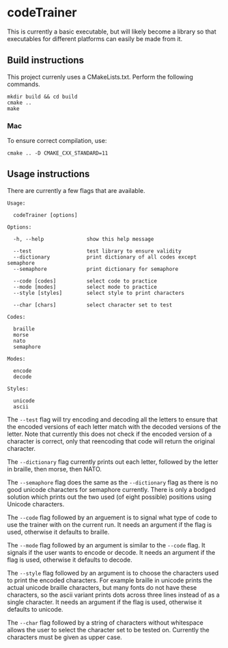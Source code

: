 # codeTrainer

This is currently a basic executable, but will likely become a library so that executables for different platforms can
easily be made from it.

## Build instructions

This project currenly uses a CMakeLists.txt. Perform the following commands.

```
mkdir build && cd build
cmake ..
make
```

### Mac

To ensure correct compilation, use:

```
cmake .. -D CMAKE_CXX_STANDARD=11
```

## Usage instructions

There are currently a few flags that are available.

```
Usage:

  codeTrainer [options]

Options:

  -h, --help              show this help message

  --test                  test library to ensure validity
  --dictionary            print dictionary of all codes except semaphore
  --semaphore             print dictionary for semaphore

  --code [codes]          select code to practice
  --mode [modes]          select mode to practice
  --style [styles]        select style to print characters

  --char [chars]          select character set to test

Codes:

  braille
  morse
  nato
  semaphore

Modes:

  encode
  decode

Styles:

  unicode
  ascii
```

The `--test` flag will try encoding and decoding all the letters to ensure that the encoded versions of each letter
match with the decoded versions of the letter. Note that currently this does not check if the encoded version of a
character is correct, only that reencoding that code will return the original character.

The `--dictionary` flag currently prints out each letter, followed by the letter in braille, then morse, then NATO.

The `--semaphore` flag does the same as the `--dictionary` flag as there is no good unicode characters for semaphore
currently. There is only a bodged solution which prints out the two used (of eight possible) positions using Unicode
characters.

The `--code` flag followed by an arguement is to signal what type of code to use the trainer with on the current run. It
needs an argument if the flag is used, otherwise it defaults to braille.

The `--mode` flag followed by an argument is similar to the `--code` flag. It signals if the user wants to encode or
decode. It needs an argument if the flag is used, otherwise it defaults to decode.

The `--style` flag followed by an argument is to choose the characters used to print the encoded characters. For example
braille in unicode prints the actual unicode braille characters, but many fonts do not have these characters, so the
ascii variant prints dots across three lines instead of as a single character. It needs an argument if the flag is used,
otherwise it defaults to unicode.

The `--char` flag followed by a string of characters without whitespace allows the user to select the character set to
be tested on. Currently the characters must be given as upper case.
